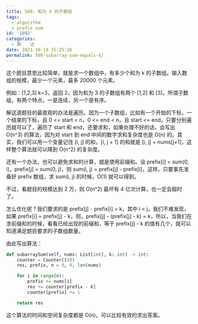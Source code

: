 ```yaml
---
title: 560. 和为 k 的子数组
tags:
  - algorithm
  - prefix sum
id: '1092'
categories:
  - 算　　法
date: 2021-10-18 15:25:26
permalink: 560-subarray-sum-equals-k/
---
```


这个题目意思比较简单，就是求一个数组中，有多少个和为 k 的子数组。输入数组的规模，最少一个元素，最多 20000 个元素。

例如：[1,2,3] k=3，返回 2，因为和为 3 的子数组有两个 [1,2] 和 [3]。所谓子数组，有两个特点，一是连续，另一个是有序。

解这道题目的最直观的办法是遍历。因为一个子数组，比如有一个开始的下标，一个结束的下标，且 0 <= start < n，0 <= end < n，且 start <= end，只要分别遍历就可以了，遍历了 start 和 end，还要求和，如果处理不好的话，会写出 O(n^3) 的算法，因为对 start 到 end 中间的数字求和复杂度也是 O(n) 的。其实，我们可以用一个变量记住 [i, j] 的和，[i, j + 1] 的和就是 [i, j] + nums[j+1]，这样整个算法就可以降到 O(n^2) 的复杂度。

还有一个办法，也可以避免求和的计算，就是使用前缀和。设 prefix[i] = sum(0, i)，prefix[j] = sum(0, j)，则 sum(i, j) = prefix[j] - prefix[i]，这样，只要事先准备好 prefix 数组，求 sum(i, j) 的时候，O(1) 就可以得到。

不过，看题目的规模达到 2 万，则 O(n^2) 最坏有 4 亿次计算，也一定会超时了。

怎么优化呢？我们要求的是 prefix[j] - prefix[i] = k，其中 i < j，我们不难发现，如果 prefix[i] = prefix[j] - k，则，prefix[j] - (prefix[j] - k) = k，所以，当我们在求前缀和的时候，看看已经出现的前缀和，等于 prefix[j] - k 的值有几个，就可以知道满足题目要求的子数组数量。

由此写出算法：

```python
def subarraySum(self, nums: List[int], k: int) -> int:
    counter = Counter([0])
    res, prefix, n = 0, 0, len(nums)

    for i in range(n):
        prefix += nums[i]
        res += counter[prefix - k]
        counter[prefix] += 1

    return res
```

这个算法的时间和空间复杂度都是 O(n)。可以比较有效的求出答案。